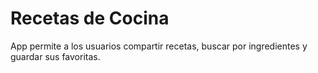 # Recetas de Cocina
 App permite a los usuarios compartir recetas, buscar por ingredientes y guardar sus favoritas.
